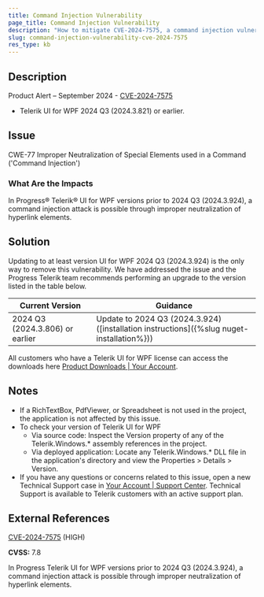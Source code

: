 ```yaml
---
title: Command Injection Vulnerability
page_title: Command Injection Vulnerability
description: "How to mitigate CVE-2024-7575, a command injection vulnerability."
slug: command-injection-vulnerability-cve-2024-7575
res_type: kb
---
```


## Description

Product Alert – September 2024 - [CVE-2024-7575](https://www.cve.org/CVERecord?id=CVE-2024-7575)

- Telerik UI for WPF 2024 Q3 (2024.3.821) or earlier.

## Issue

CWE-77 Improper Neutralization of Special Elements used in a Command ('Command Injection')

### What Are the Impacts

In Progress® Telerik® UI for WPF versions prior to 2024 Q3 (2024.3.924), a command injection attack is possible through improper neutralization of hyperlink elements.

## Solution

Updating to at least version UI for WPF 2024 Q3 (2024.3.924) is the only way to remove this vulnerability. We have addressed the issue and the Progress Telerik team recommends performing an upgrade to the version listed in the table below.

| Current Version | Guidance |
|-----------------|----------|
| 2024 Q3 (2024.3.806) or earlier | Update to 2024 Q3 (2024.3.924) ([installation instructions]({%slug nuget-installation%})) |

All customers who have a Telerik UI for WPF license can access the downloads here [Product Downloads | Your Account](https://www.telerik.com/account/downloads/product-download?product=RCWPF).

## Notes

- If a RichTextBox, PdfViewer, or Spreadsheet is not used in the project, the application is not affected by this issue.
- To check your version of Telerik UI for WPF
  - Via source code: Inspect the Version property of any of the Telerik.Windows.* assembly references in the project.
  - Via deployed application: Locate any Telerik.Windows.* DLL file in the application's directory and view the Properties > Details > Version.
- If you have any questions or concerns related to this issue, open a new Technical Support case in [Your Account | Support Center](https://www.telerik.com/account/support-center/contact-us/). Technical Support is available to Telerik customers with an active support plan.

## External References

[CVE-2024-7575](https://www.cve.org/CVERecord?id=CVE-2024-7575) (HIGH)

**CVSS:** 7.8

In Progress Telerik UI for WPF versions prior to 2024 Q3 (2024.3.924), a command injection attack is possible through improper neutralization of hyperlink elements.
